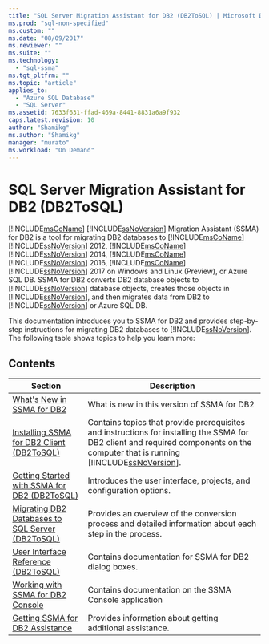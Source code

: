 ```yaml
---
title: "SQL Server Migration Assistant for DB2 (DB2ToSQL) | Microsoft Docs"
ms.prod: "sql-non-specified"
ms.custom: ""
ms.date: "08/09/2017"
ms.reviewer: ""
ms.suite: ""
ms.technology: 
  - "sql-ssma"
ms.tgt_pltfrm: ""
ms.topic: "article"
applies_to: 
  - "Azure SQL Database"
  - "SQL Server"
ms.assetid: 7633f631-ffad-469a-8441-8831a6a9f932
caps.latest.revision: 10
author: "Shamikg"
ms.author: "Shamikg"
manager: "murato"
ms.workload: "On Demand"
---
```

# SQL Server Migration Assistant for DB2 (DB2ToSQL)
[!INCLUDE[msCoName](../../includes/msconame_md.md)] [!INCLUDE[ssNoVersion](../../includes/ssnoversion_md.md)] Migration Assistant (SSMA) for DB2 is a tool for migrating DB2 databases to [!INCLUDE[msCoName](../../includes/msconame_md.md)][!INCLUDE[ssNoVersion](../../includes/ssnoversion_md.md)] 2012, [!INCLUDE[msCoName](../../includes/msconame_md.md)][!INCLUDE[ssNoVersion](../../includes/ssnoversion_md.md)] 2014, [!INCLUDE[msCoName](../../includes/msconame_md.md)][!INCLUDE[ssNoVersion](../../includes/ssnoversion_md.md)] 2016, [!INCLUDE[msCoName](../../includes/msconame_md.md)][!INCLUDE[ssNoVersion](../../includes/ssnoversion_md.md)] 2017 on Windows and Linux (Preview), or Azure SQL DB. SSMA for DB2 converts DB2 database objects to [!INCLUDE[ssNoVersion](../../includes/ssnoversion_md.md)] database objects, creates those objects in [!INCLUDE[ssNoVersion](../../includes/ssnoversion_md.md)], and then migrates data from DB2 to [!INCLUDE[ssNoVersion](../../includes/ssnoversion_md.md)] or Azure SQL DB.  
  
This documentation introduces you to SSMA for DB2 and provides step-by-step instructions for migrating DB2 databases to [!INCLUDE[ssNoVersion](../../includes/ssnoversion_md.md)]. The following table shows topics to help you learn more:  
  
## Contents  
  
|Section|Description|  
|-----------|---------------|  
|[What's New in SSMA  for DB2](http://msdn.microsoft.com/en-us/1cc38f85-3caa-42d0-8c76-a380c1d15c67)|What is new in this version of SSMA for DB2|  
|[Installing SSMA for DB2 Client &#40;DB2ToSQL&#41;](../../ssma/db2/installing-ssma-for-db2-client-db2tosql.md)|Contains topics that provide prerequisites and instructions for installing the SSMA for DB2 client and required components on the computer that is running [!INCLUDE[ssNoVersion](../../includes/ssnoversion_md.md)].|  
|[Getting Started with SSMA for DB2 &#40;DB2ToSQL&#41;](../../ssma/db2/getting-started-with-ssma-for-db2-db2tosql.md)|Introduces the user interface, projects, and configuration options.|  
|[Migrating DB2 Databases to SQL Server &#40;DB2ToSQL&#41;](../../ssma/db2/migrating-db2-databases-to-sql-server-db2tosql.md)|Provides an overview of the conversion process and detailed information about each step in the process.|  
|[User Interface Reference &#40;DB2ToSQL&#41;](../../ssma/db2/user-interface-reference-db2tosql.md)|Contains documentation for SSMA for DB2 dialog boxes.|  
|[Working with SSMA for DB2 Console](http://msdn.microsoft.com/en-us/29d8787c-632e-4ff7-9ccc-3f7ad40480ec)|Contains documentation on the SSMA Console application|  
|[Getting SSMA for DB2 Assistance](http://go.microsoft.com/fwlink/?LinkID=708538&clcid=0x409)|Provides information about getting additional assistance.|  
  
